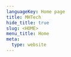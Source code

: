 ```yaml
---
languageKey: Home page
title: MHTech
hide_title: true
slug: <HOME>
menu_title: Home
meta:
  type: website
---
```

